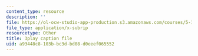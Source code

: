 ```yaml
---
content_type: resource
description: ''
file: https://ol-ocw-studio-app-production.s3.amazonaws.com/courses/5-112-principles-of-chemical-science-fall-2005/a93448c8103bbc3dbd08d0eeef065552_r8-cr6wrOgE.srt
file_type: application/x-subrip
resourcetype: Other
title: 3play caption file
uid: a93448c8-103b-bc3d-bd08-d0eeef065552
---
```

